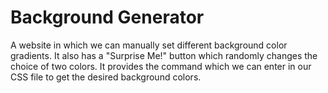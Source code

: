 # Background Generator

A website in which we can manually set different background color gradients. It also has a "Surprise Me!" button which randomly changes the choice of two colors. It provides the command which we can enter in our CSS file to get the desired background colors. 
